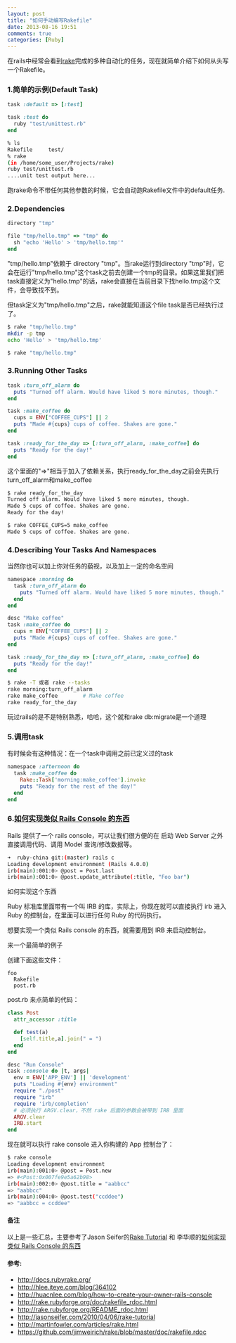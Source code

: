 ```yaml
---
layout: post
title: "如何手动编写Rakefile"
date: 2013-08-16 19:51
comments: true
categories: [Ruby]
---
```


在rails中经常会看到[rake](https://github.com/jimweirich/rake)完成的多种自动化的任务，现在就简单介绍下如何从头写一个Rakefile。

### 1.简单的示例(Default Task)
```ruby Rakefile
task :default => [:test]

task :test do
  ruby "test/unittest.rb"
end
```
```sh
% ls
Rakefile     test/
% rake
(in /home/some_user/Projects/rake)
ruby test/unittest.rb
....unit test output here...
```
跑rake命令不带任何其他参数的时候，它会自动跑Rakefile文件中的default任务.

### 2.Dependencies
```ruby Rakefile
directory "tmp"

file "tmp/hello.tmp" => "tmp" do
  sh "echo 'Hello' > 'tmp/hello.tmp'"
end
```
"tmp/hello.tmp"依赖于 directory "tmp"。当rake运行到directory "tmp"时，它会在运行"tmp/hello.tmp"这个task之前去创建一个tmp的目录。如果这里我们把task直接定义为"hello.tmp"的话，rake会直接在当前目录下找hello.tmp这个文件，会导致找不到。

但task定义为"tmp/hello.tmp"之后，rake就能知道这个file task是否已经执行过了。
```sh
$ rake "tmp/hello.tmp"
mkdir -p tmp
echo 'Hello' > 'tmp/hello.tmp'

$ rake "tmp/hello.tmp"
```

### 3.Running Other Tasks
```ruby Rakefile
task :turn_off_alarm do
  puts "Turned off alarm. Would have liked 5 more minutes, though."
end

task :make_coffee do
  cups = ENV["COFFEE_CUPS"] || 2
  puts "Made #{cups} cups of coffee. Shakes are gone."
end

task :ready_for_the_day => [:turn_off_alarm, :make_coffee] do
  puts "Ready for the day!"
end
```
这个里面的"=>"相当于加入了依赖关系，执行ready_for_the_day之前会先执行turn_off_alarm和make_coffee
```sh
$ rake ready_for_the_day
Turned off alarm. Would have liked 5 more minutes, though.
Made 5 cups of coffee. Shakes are gone.
Ready for the day!

$ rake COFFEE_CUPS=5 make_coffee
Made 5 cups of coffee. Shakes are gone.
```

### 4.Describing Your Tasks And Namespaces
当然你也可以加上你对任务的藐视，以及加上一定的命名空间
```ruby Rakefile
namespace :morning do
  task :turn_off_alarm do
    puts "Turned off alarm. Would have liked 5 more minutes, though."
  end
end

desc "Make coffee"
task :make_coffee do
  cups = ENV["COFFEE_CUPS"] || 2
  puts "Made #{cups} cups of coffee. Shakes are gone."
end

task :ready_for_the_day => [:turn_off_alarm, :make_coffee] do
  puts "Ready for the day!"
end
```
```sh
$ rake -T 或者 rake --tasks
rake morning:turn_off_alarm
rake make_coffee        # Make coffee
rake ready_for_the_day
```
玩过rails的是不是特别熟悉，哈哈，这个就和rake db:migrate是一个道理

### 5.调用task
有时候会有这种情况：在一个task中调用之前已定义过的task
```ruby
namespace :afternoon do
  task :make_coffee do
    Rake::Task['morning:make_coffee'].invoke
    puts "Ready for the rest of the day!"
  end
end
```

### 6.[如何实现类似 Rails Console 的东西](http://huacnlee.com/blog/how-to-create-your-owner-rails-console/)
Rails 提供了一个 rails console，可以让我们很方便的在 启动 Web Server 之外直接调用代码、调用 Model 查询/修改数据等。
```sh
➜  ruby-china git:(master) rails c
Loading development environment (Rails 4.0.0)
irb(main):001:0> @post = Post.last
irb(main):001:0> @post.update_attribute(:title, "Foo bar")
```
如何实现这个东西

Ruby 标准库里面带有一个叫 IRB 的库，实际上，你现在就可以直接执行 irb 进入 Ruby 的控制台，在里面可以进行任何 Ruby 的代码执行。

想要实现一个类似 Rails console 的东西，就需要用到 IRB 来启动控制台。

来一个最简单的例子

创建下面这些文件：
```
foo
  Rakefile
  post.rb
```
post.rb 来点简单的代码：
```ruby  post.rb
class Post
  attr_accessor :title

  def test(a)
    [self.title,a].join(" = ")
  end
end
```

```ruby  Rakefile
desc "Run Console"
task :console do |t, args|
  env = ENV['APP_ENV'] || 'development'
  puts "Loading #{env} environment"
  require "./post"
  require "irb"
  require 'irb/completion'
  # 必须执行 ARGV.clear，不然 rake 后面的参数会被带到 IRB 里面
  ARGV.clear
  IRB.start
end
```
现在就可以执行 rake console 进入你构建的 App 控制台了：
```sh
$ rake console
Loading development environment
irb(main):001:0> @post = Post.new
=> #<Post:0x007fe9e5a62b98>
irb(main):002:0> @post.title = "aabbcc"
=> "aabbcc"
irb(main):004:0> @post.test("ccddee")
=> "aabbcc = ccddee"
```

#### 备注
以上是一些汇总，主要参考了Jason Seifer的[Rake Tutorial](http://jasonseifer.com/2010/04/06/rake-tutorial#rails_models) 和 李华顺的[如何实现类似 Rails Console 的东西](http://huacnlee.com/blog/how-to-create-your-owner-rails-console/)

#### 参考:
* http://docs.rubyrake.org/
* http://hlee.iteye.com/blog/364102
* http://huacnlee.com/blog/how-to-create-your-owner-rails-console
* http://rake.rubyforge.org/doc/rakefile_rdoc.html
* http://rake.rubyforge.org/README_rdoc.html
* http://jasonseifer.com/2010/04/06/rake-tutorial
* http://martinfowler.com/articles/rake.html
* https://github.com/jimweirich/rake/blob/master/doc/rakefile.rdoc
